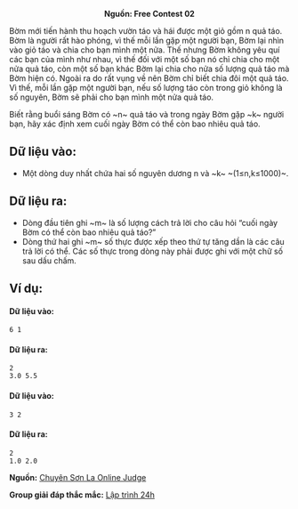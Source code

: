 **<center>Nguồn:  Free Contest 02</center>**

Bờm mới  tiến hành thu hoạch vườn táo và hái được một giỏ gồm n quả táo. Bờm là người rất  hào phóng, vì  thế mỗi lần gặp một người bạn, Bờm lại nhìn vào giỏ táo và chia cho bạn mình một nửa. Thế nhưng Bờm không yêu quí các bạn của mình như nhau, vì  thế đối với  một số bạn nó chỉ chia cho một nửa quả táo, còn một số bạn khác Bờm lại chia cho nửa số lượng quả táo mà Bờm hiện có. Ngoài ra do rất vụng về nên Bờm chỉ biết chia đôi một quả táo. Vì thế, mỗi lần gặp một người bạn, nếu số lượng táo còn trong giỏ không là số nguyên, Bờm sẽ phải cho bạn mình một nửa quả táo.

Biết rằng buổi sáng Bờm có ~n~ quả táo và trong ngày Bờm gặp ~k~ người bạn, hãy xác định xem cuối ngày Bờm có thể còn bao nhiêu quả táo.

## Dữ liệu vào:
- Một dòng duy nhất chứa hai số nguyên dương n và ~k~ ~(1≤n,k≤1000)~.

## Dữ liệu ra:
- Dòng đầu tiên ghi ~m~ là số lượng cách trả lời cho câu hỏi “cuối ngày Bờm có thể còn bao nhiêu quả táo?”
- Dòng thứ hai ghi ~m~ số thực được xếp theo thứ tự tăng dần là các câu trả lời có thể. Các số thực trong dòng này phải được ghi với một chữ số sau dấu chấm.

## Ví dụ:
#### Dữ liệu vào:
```
6 1
```

#### Dữ liệu ra:
```
2
3.0 5.5
```

#### Dữ liệu vào:
```
3 2
```

#### Dữ liệu ra:
```
2
1.0 2.0
```
**Nguồn:** [Chuyên Sơn La Online Judge](http://csloj.ddns.net/)

**Group giải đáp thắc mắc:** [Lập trình 24h](https://www.facebook.com/groups/1386904321519984)